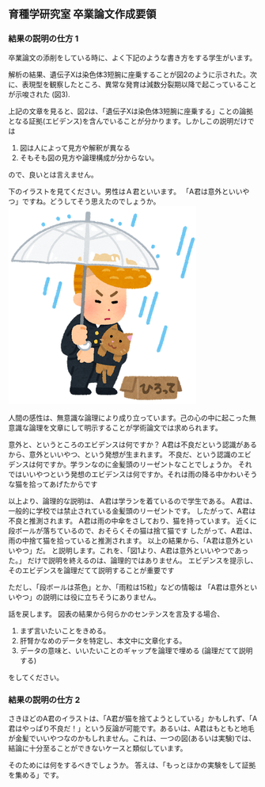 ## 育種学研究室 卒業論文作成要領

### 結果の説明の仕方 1

卒業論文の添削をしている時に、よく下記のような書き方をする学生がいます。


解析の結果、遺伝子Xは染色体3短腕に座乗することが図2のように示された。次に、表現型を観察したところ、異常な発育は減数分裂期以降で起こっていることが示唆された (図3). 

上記の文章を見ると、図2は、「遺伝子Xは染色体3短腕に座乗する」ことの論拠となる証拠(エビデンス)を含んでいることが分かります。しかしこの説明だけでは

1. 図は人によって見方や解釈が異なる
1. そもそも図の見方や論理構成が分からない。

ので、良いとは言えません。

下のイラストを見てください。男性はＡ君といいます。
「A君は意外といいやつ」ですね。どうしてそう思えたのでしょうか。
![猫を助ける](suteneko_hirou_furyou.png)

人間の感性は、無意識な論理により成り立っています。己の心の中に起こった無意識な論理を文章にして明示することが学術論文では求められます。

意外と、というところのエビデンスは何ですか？ 
A君は不良だという認識があるから、意外といいやつ、という発想が生まれます。
不良だ、という認識のエビデンスは何ですか。学ランなのに金髪頭のリーゼントなことでしょうか。
それではいいやつという発想のエビデンスは何ですか。それは雨の降る中かわいそうな猫を拾ってあげたからです

以上より、論理的な説明は、
A君は学ランを着ているので学生である。
A君は、一般的に学校では禁止されている金髪頭のリーゼントです。
したがって、A君は不良と推測されます。
A君は雨の中傘をさしており、猫を持っています。
近くに段ボールが落ちているので、おそらくその猫は捨て猫です
したがって、A君は、雨の中捨て猫を拾っていると推測されます。
以上の結果から、「A君は意外といいやつ」だ。
と説明します。これを、「図1より、A君は意外といいやつであった。」
だけで説明を終えるのは、論理的ではありません。
エビデンスを提示し、そのエビデンスを論理だてて説明することが重要です

ただし、「段ボールは茶色」とか、「雨粒は15粒」などの情報は
「A君は意外といいやつ」の説明には役に立ちそうにありません。

話を戻します。
図表の結果から何らかのセンテンスを言及する場合、

1. まず言いたいことをきめる。
1. 肝腎かなめのデータを特定し、本文中に文章化する。
1. データの意味と、いいたいことのギャップを論理で埋める (論理だてて説明する)

をしてください。

### 結果の説明の仕方 2
さきほどのA君のイラストは、「A君が猫を捨てようとしている」かもしれず、「A君はやっぱり不良だ！」という反論が可能です。あるいは、A君はもともと地毛が金髪でいいやつなのかもしれません。これは、一つの図(あるいは実験)では、結論に十分至ることができないケースと類似しています。

そのためには何をするべきでしょうか。
答えは、「もっとほかの実験をして証拠を集める」です。

